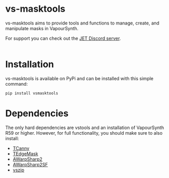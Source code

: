 # vs-masktools

vs-masktools aims to provide tools and functions to manage, create, and manipulate masks in VapourSynth.

For support you can check out the [JET Discord server](https://discord.gg/XTpc6Fa9eB). <br><br>

# Installation

vs-masktools is available on PyPi and can be installed with this simple command:

```
pip install vsmasktools
```

# Dependencies

The only hard dependencies are vstools and an installation of VapourSynth R59 or higher. However, for full functionality, you should make sure to also install:
- [TCanny](https://github.com/HomeOfVapourSynthEvolution/VapourSynth-TCanny)
- [TEdgeMask](https://github.com/dubhater/vapoursynth-tedgemask)
- [AWarpSharp2](https://github.com/dubhater/vapoursynth-awarpsharp2)
- [AWarpSharp2SF](https://github.com/IFeelBloated/warpsharp)
- [vszip](https://github.com/dnjulek/vapoursynth-zip)
